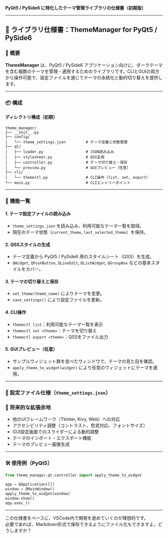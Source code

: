 **PyQt5 / PySide6 に特化したテーマ管理ライブラリの仕様書（初期版）**

---

## 📘 ライブラリ仕様書：ThemeManager for PyQt5 / PySide6

### 🧭 概要

**ThemeManager** は、PyQt5 / PySide6 アプリケーション向けに、ダークテーマを含む複数のテーマを管理・適用するためのライブラリです。CLIとGUIの両方から操作可能で、設定ファイルを通じてテーマの永続化と動的切り替えを提供します。

---

### 📦 構成

#### ディレクトリ構成（初期）

```
theme_manager/
├── __init__.py
├── config/
│   └── theme_settings.json         # テーマ定義と状態管理
├── qt/
│   ├── loader.py                   # JSON読み込み
│   ├── stylesheet.py               # QSS生成
│   ├── controller.py               # テーマ切り替え・保存
│   └── preview.py                  # GUIプレビュー（任意）
├── cli/
│   └── themectl.py                 # CLI操作（list, set, export）
└── main.py                         # CLIエントリーポイント
```

---

### 🎨 機能一覧

#### 1. テーマ設定ファイルの読み込み
- `theme_settings.json` を読み込み、利用可能なテーマ一覧を取得。
- 現在のテーマ状態（`current_theme`, `last_selected_theme`）を保持。

#### 2. QSSスタイルの生成
- テーマ定義から PyQt5 / PySide6 用のスタイルシート（QSS）を生成。
- `QWidget`, `QPushButton`, `QLineEdit`, `QListWidget`, `QGroupBox` などの基本スタイルをカバー。

#### 3. テーマの切り替えと保存
- `set_theme(theme_name)` によりテーマを変更。
- `save_settings()` により設定ファイルを更新。

#### 4. CLI操作
- `themectl list`：利用可能なテーマ一覧を表示
- `themectl set <theme>`：テーマを切り替え
- `themectl export <theme>`：QSSをファイル出力

#### 5. GUIプレビュー（任意）
- サンプルウィジェット群を並べたウィンドウで、テーマの見た目を確認。
- `apply_theme_to_widget(widget)` により任意のウィジェットにテーマを適用。

---

### 🧪 設定ファイル仕様（`theme_settings.json`）

### 🔮 将来的な拡張余地

- 他のUIフレームワーク（Tkinter, Kivy, Web）への対応
- アクセシビリティ調整（コントラスト、色覚対応、フォントサイズ）
- GUI設定画面でのスライダーによる動的調整
- テーマのインポート・エクスポート機能
- テーマのプレビュー画像生成

---

### 🛠 使用例（PyQt5）

```python
from theme_manager.qt.controller import apply_theme_to_widget

app = QApplication([])
window = QMainWindow()
apply_theme_to_widget(window)
window.show()
app.exec_()
```

---

この仕様書をベースに、VSCode内で開発を進めていくのが理想的です。  
必要であれば、Markdown形式で保存できるようにファイル化もできますよ。どうしますか？